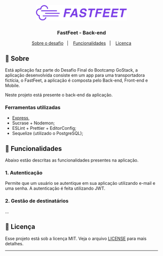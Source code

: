 <h1 align="center">
  <img alt="Fastfeet" title="Fastfeet" src="./logo.png" width="300px" />
</h1>

<h3 align="center">
  FastFeet - Back-end
</h3>

<p align="center">
  <a href="#rocket-sobre">Sobre o desafio</a>&nbsp;&nbsp;&nbsp;|&nbsp;&nbsp;&nbsp;
  <a href="#wrench-funcionalidades">Funcionalidades</a>&nbsp;&nbsp;&nbsp;|&nbsp;&nbsp;&nbsp;
  <a href="#memo-licença">Licença</a>
</p>

## :rocket: Sobre

Está aplicação faz parte do Desafio Final do Bootcamp GoStack, a aplicação desenvolvida consiste em um app para uma transportadora fictícia, o FastFeet, a aplicação é composta pelo Back-end, Front-end e Mobile.

Neste projeto está presente o back-end da aplicação.

### **Ferramentas utilizadas**

- [Express](https://expressjs.com/),
- Sucrase + Nodemon;
- ESLint + Prettier + EditorConfig;
- Sequelize (utilizado o PostgreSQL);

## :wrench: Funcionalidades

Abaixo estão descritas as funcionalidades presentes na aplicação.

### **1. Autenticação**

Permite que um usuário se autentique em sua aplicação utilizando e-mail e uma senha.
A autenticação é feita utilizando JWT.
 
### 2. Gestão de destinatários

...

## :memo: Licença

Esse projeto está sob a licença MIT. Veja o arquivo [LICENSE](LICENSE.md) para mais detalhes.

---
